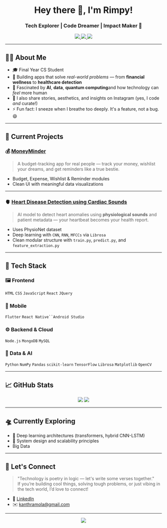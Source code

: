 <h1 align="center">Hey there 👋, I'm Rimpy!</h1>
<h3 align="center">Tech Explorer | Code Dreamer | Impact Maker 🌱</h3>

<p align="center">
  <a href="https://linkedin.com/in/kantha-ramola-dayam-259879258/" target="_blank">
    <img src="https://img.shields.io/badge/LinkedIn-CONNECT-blue?style=for-the-badge&logo=linkedin" />
  </a>
  <a href="https://github.com/kantharamola4" target="_blank">
    <img src="https://img.shields.io/badge/GitHub-FOLLOW-black?style=for-the-badge&logo=github" />
  </a>
  <a href="mailto:kanthramola@gmail.com">
    <img src="https://img.shields.io/badge/Email-LET'S CHAT-red?style=for-the-badge&logo=gmail" />
  </a>
</p>

---

## 👩‍💻 About Me

- 🎓 Final Year CS Student
- 💖 Building apps that solve *real-world problems* — from **financial wellness** to **healthcare detection**
- 🧠 Fascinated by **AI**, **data**, **quantum computing**and how technology can *feel* more human
- 📸 I also share stories, aesthetics, and insights on Instagram (yes, I code *and* curate!)
- ⚡ Fun fact: I sneeze when I breathe too deeply. It's a feature, not a bug. 😄

---

## 💼 Current Projects

### 💰 [MoneyMinder](https://github.com/kantharamola4/moneyminder)
> A budget-tracking app for real people — track your money, wishlist your dreams, and get reminders like a true bestie.

- Budget, Expense, Wishlist & Reminder modules
- Clean UI with meaningful data visualizations

---

### 🫀 [Heart Disease Detection using Cardiac Sounds](https://github.com/kantharamola4/heart-ai)
> AI model to detect heart anomalies using **physiological sounds** and patient metadata — your heartbeat becomes your health report.

- Uses PhysioNet dataset
- Deep learning with `CNN`, `RNN`, `MFCCs` via `Librosa`
- Clean modular structure with `train.py`, `predict.py`, and `feature_extraction.py`

---

## 🧠 Tech Stack

### 🖼️ Frontend
`HTML` `CSS` `JavaScript` `React` `JQuery`

### 📱 Mobile
`Flutter` `React Native``Android Studio`

### ⚙ Backend & Cloud
`Node.js` `MongoDB` `MySQL`

### 🧪 Data & AI
`Python` `NumPy` `Pandas` `scikit-learn` `TensorFlow` `Librosa` `Matplotlib` `OpenCV`

---

## 📈 GitHub Stats

<p align="center">
  <img src="https://github-readme-stats.vercel.app/api?username=kantharamola4&show_icons=true&theme=radical&hide_border=true" />
  <img src="https://github-readme-streak-stats.herokuapp.com/?user=kantharamola4&theme=radical&hide_border=true" />
</p>

---

## 🛸 Currently Exploring

- 🧠 Deep learning architectures (transformers, hybrid CNN-LSTM)
- 🎯 System design and scalability principles
-    Big Data

---

## 🌟 Let's Connect

> "Technology is poetry in logic — let's write some verses together."  
If you’re building cool things, solving tough problems, or just vibing in the tech world, I’d love to connect!

- 🔗 [LinkedIn](https://www.linkedin.com/in/kantha-ramola-dayam-259879258/)  
- ✉️ kanthramola@gmail.com

---

<p align="center">
  <img src="https://readme-typing-svg.demolab.com?font=Fira+Code&duration=3000&pause=1000&color=FF6C00&center=true&vCenter=true&width=450&lines=Engineer+by+training.;Explorer+by+nature.;Creator+at+heart.">
</p>
